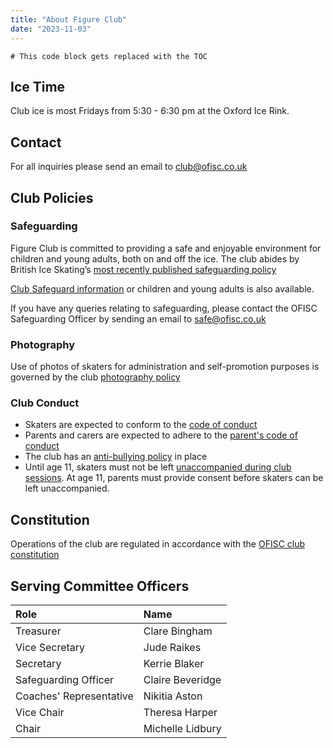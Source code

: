 ```yaml
---
title: "About Figure Club"
date: "2023-11-03"
---
```


```toc
# This code block gets replaced with the TOC
```

## Ice Time

Club ice is most Fridays from 5:30 - 6:30 pm at the Oxford Ice Rink.

## Contact

For all inquiries please send an email to club@ofisc.co.uk

## Club Policies

### Safeguarding

Figure Club is committed to providing a safe and enjoyable environment for children and young adults, both on and off the ice. The club abides by British Ice Skating’s [most recently published safeguarding policy][bis safeguarding policy]

[Club Safeguard information][club safeguarding info] or children and young adults is also available.

If you have any queries relating to safeguarding, please contact the OFISC Safeguarding Officer by sending an email to safe@ofisc.co.uk

### Photography

Use of photos of skaters for administration and self-promotion purposes is governed by the club [photography policy][photography]


### Club Conduct

* Skaters are expected to conform to the [code of conduct][]
* Parents and carers are expected to adhere to the [parent's code of conduct][]
* The club has an [anti-bullying policy][anti-bullying] in place
* Until age 11, skaters must not be left [unaccompanied during club sessions][unaccompanied-skaters]. At age 11, parents must provide consent before skaters can be left unaccompanied. 

## Constitution

Operations of the club are regulated in accordance with the [OFISC club constitution][constitution]

## Serving Committee Officers


| Role                      | Name              |
| :-                        | :-                |
| Treasurer                 | Clare Bingham     |
| Vice Secretary            | Jude Raikes       |
| Secretary                 | Kerrie Blaker     |
| Safeguarding Officer      | Claire Beveridge  |
| Coaches' Representative   | Nikitia Aston     | 
| Vice Chair                | Theresa Harper    |
| Chair                     | Michelle Lidbury  |  

<!-- Links -->

[bis safeguarding policy]:  /policy/BIS-Safeguarding-Policy.pdf
[club safeguarding info]: /policy/OFISC-Safeguarding-Information-for-Members.pdf

[photography]: /policy/photography
[constitution]: /policy/constitution/
[code of conduct]: /policy/code-of-conduct
[parent's code of conduct]: /policy/parents-code-of-conduct
[anti-bullying]: /policy/anti-bullying
[unaccompanied-skaters]: /policy/unaccompanied-skaters
